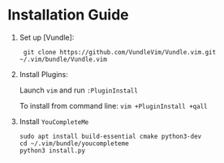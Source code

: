 # Installation Guide

1. Set up [Vundle]:

   ` git clone https://github.com/VundleVim/Vundle.vim.git ~/.vim/bundle/Vundle.vim`

2. Install Plugins:

   Launch `vim` and run `:PluginInstall`

   To install from command line: `vim +PluginInstall +qall`
   
3. Install `YouCompleteMe`
    ```
    sudo apt install build-essential cmake python3-dev
    cd ~/.vim/bundle/youcompleteme
    python3 install.py
    ```

